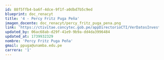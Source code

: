 ```yaml
---
id: 88f5ffb4-ba6f-4dce-9f1f-a0dbd7b5c9ed
blueprint: doc_renacyt
title: '4 - Percy Fritz Puga Peña'
imagen_docente: doc_renacyt/percy_fritz_puga_pena.png
link: 'https://ctivitae.concytec.gob.pe/appDirectorioCTI/VerDatosInvestigador.do?id_investigador=21447'
updated_by: 06ac68ab-d29f-41e9-9b9a-dd4da3996484
updated_at: 1739932329
nombre: 'Percy Fritz Puga Peña'
gmail: ppuga@unamba.edu.pe
carrera: '1'
---
```

